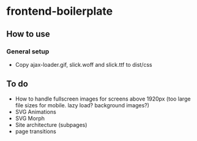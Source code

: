 # frontend-boilerplate

## How to use
### General setup
- Copy ajax-loader.gif, slick.woff and slick.ttf to dist/css


## To do
- How to handle fullscreen images for screens above 1920px (too large file sizes for mobile. lazy load? background images?)
- SVG Animations
- SVG Morph
- Site architecture (subpages)
- page transitions